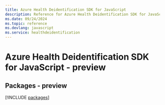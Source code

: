 ```yaml
---
title: Azure Health Deidentification SDK for JavaScript
description: Reference for Azure Health Deidentification SDK for JavaScript
ms.date: 09/24/2024
ms.topic: reference
ms.devlang: javascript
ms.service: healthdeidentification
---
```

# Azure Health Deidentification SDK for JavaScript - preview
## Packages - preview
[!INCLUDE [packages](health-deidentification-index.md)]